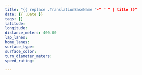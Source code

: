 ```yaml
---
title: "{{ replace .TranslationBaseName "-" " " | title }}"
date: {{ .Date }}
tags: []
latitude:
longitude:
distance_meters: 400.00
lap_lanes:
home_lanes:
surface_type:
surface_color:
turn_diameter_meters:
speed_rating:

---
```


<!--more-->

